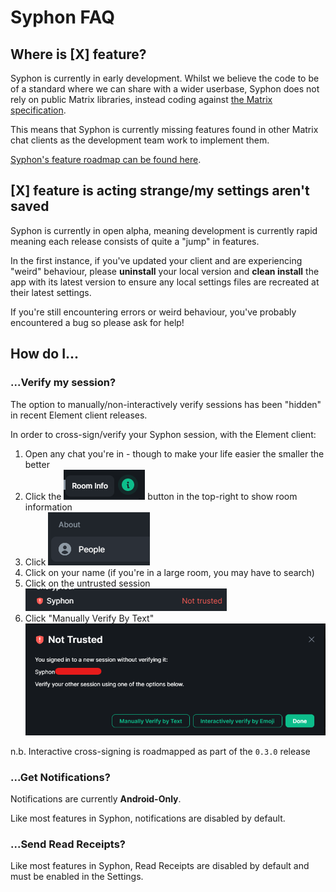 # Syphon FAQ

## Where is [X] feature?

Syphon is currently in early development. Whilst we believe the code to be of a standard where we can share with a wider userbase, Syphon does not rely on public Matrix libraries, instead coding against [the Matrix specification](https://spec.matrix.org/latest/).
  
This means that Syphon is currently missing features found in other Matrix chat clients as the development team work to implement them.

[Syphon's feature roadmap can be found here](https://syphon.org/roadmap).

## [X] feature is acting strange/my settings aren't saved

Syphon is currently in open alpha, meaning development is currently rapid meaning each release consists of quite a "jump" in features.
  
In the first instance, if you've updated your client and are experiencing "weird" behaviour, please **uninstall** your local version and **clean install** the app with its latest version to ensure any local settings files are recreated at their latest settings.
  
If you're still encountering errors or weird behaviour, you've probably encountered a bug so please ask for help!

## How do I...

### ...Verify my session?

The option to manually/non-interactively verify sessions has been "hidden" in recent Element client releases.

In order to cross-sign/verify your Syphon session, with the Element client:

1. Open any chat you're in - though to make your life easier the smaller the better
1. Click the ![](images/info.png) button in the top-right to show room information
1. Click ![](images/people.png)
1. Click on your name (if you're in a large room, you may have to search)
1. Click on the untrusted session ![](images/syphon_not_trusted.png)
1. Click "Manually Verify By Text" ![](images/verify.png)

n.b. Interactive cross-signing is roadmapped as part of the `0.3.0` release

### ...Get Notifications?

Notifications are currently **Android-Only**.
  
Like most features in Syphon, notifications are disabled by default.

### ...Send Read Receipts?

Like most features in Syphon, Read Receipts are disabled by default and must be enabled in the Settings.